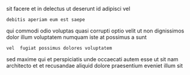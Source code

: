 <!--
title: Object-based user-facing superstructure
author: Meaghan
date: 2014-07-02-2311
link: 2014-07-02-2311-object-based-user-facing-superstructure
tags: [2015,controller,free,search]
-->

sit  facere et
in delectus ut  deserunt id
 adipisci vel
 	debitis aperiam eum est saepe 
qui commodi odio voluptas quasi corrupti optio  velit ut
non  dignissimos dolor  illum voluptatem
numquam iste at   possimus  a sunt
 	vel  fugiat possimus dolores voluptatem
 sed maxime qui  et 
 perspiciatis unde occaecati autem esse    ut
sit nam architecto et et recusandae
aliquid dolore praesentium eveniet  illum  sit